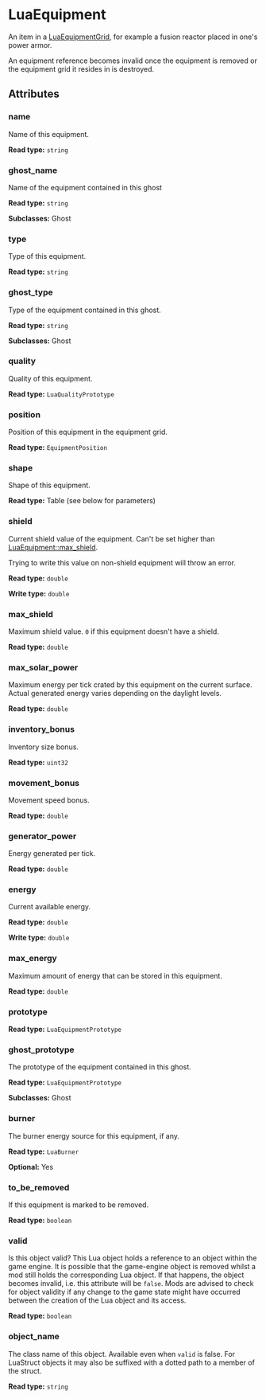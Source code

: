 # LuaEquipment

An item in a [LuaEquipmentGrid](runtime:LuaEquipmentGrid), for example a fusion reactor placed in one's power armor.

An equipment reference becomes invalid once the equipment is removed or the equipment grid it resides in is destroyed.

## Attributes

### name

Name of this equipment.

**Read type:** `string`

### ghost_name

Name of the equipment contained in this ghost

**Read type:** `string`

**Subclasses:** Ghost

### type

Type of this equipment.

**Read type:** `string`

### ghost_type

Type of the equipment contained in this ghost.

**Read type:** `string`

**Subclasses:** Ghost

### quality

Quality of this equipment.

**Read type:** `LuaQualityPrototype`

### position

Position of this equipment in the equipment grid.

**Read type:** `EquipmentPosition`

### shape

Shape of this equipment.

**Read type:** Table (see below for parameters)

### shield

Current shield value of the equipment. Can't be set higher than [LuaEquipment::max_shield](runtime:LuaEquipment::max_shield).

Trying to write this value on non-shield equipment will throw an error.

**Read type:** `double`

**Write type:** `double`

### max_shield

Maximum shield value. `0` if this equipment doesn't have a shield.

**Read type:** `double`

### max_solar_power

Maximum energy per tick crated by this equipment on the current surface. Actual generated energy varies depending on the daylight levels.

**Read type:** `double`

### inventory_bonus

Inventory size bonus.

**Read type:** `uint32`

### movement_bonus

Movement speed bonus.

**Read type:** `double`

### generator_power

Energy generated per tick.

**Read type:** `double`

### energy

Current available energy.

**Read type:** `double`

**Write type:** `double`

### max_energy

Maximum amount of energy that can be stored in this equipment.

**Read type:** `double`

### prototype

**Read type:** `LuaEquipmentPrototype`

### ghost_prototype

The prototype of the equipment contained in this ghost.

**Read type:** `LuaEquipmentPrototype`

**Subclasses:** Ghost

### burner

The burner energy source for this equipment, if any.

**Read type:** `LuaBurner`

**Optional:** Yes

### to_be_removed

If this equipment is marked to be removed.

**Read type:** `boolean`

### valid

Is this object valid? This Lua object holds a reference to an object within the game engine. It is possible that the game-engine object is removed whilst a mod still holds the corresponding Lua object. If that happens, the object becomes invalid, i.e. this attribute will be `false`. Mods are advised to check for object validity if any change to the game state might have occurred between the creation of the Lua object and its access.

**Read type:** `boolean`

### object_name

The class name of this object. Available even when `valid` is false. For LuaStruct objects it may also be suffixed with a dotted path to a member of the struct.

**Read type:** `string`

